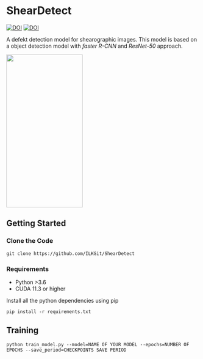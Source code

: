 # ShearDetect
[![DOI](https://zenodo.org/badge/DOI/10.5281/zenodo.6463119.svg)](https://doi.org/10.5281/zenodo.6463119)
[![DOI](https://zenodo.org/badge/DOI/10.5281/zenodo.6482460.svg)](https://doi.org/10.5281/zenodo.6482459)

A defekt detection model for shearographic images. This model is based on a object detection model with *faster R-CNN* and *ResNet-50* approach.

<img src="[https://github.com/ILKGit/ShearDetect/blob/main/imgs/model_1x_001.png](https://github.com/ILKGit/ShearDetect/blob/main/imgs/model_1x_001.png)]" data-canonical-src="[https://github.com/ILKGit/ShearDetect/blob/main/imgs/model_1x_001.png](https://github.com/ILKGit/ShearDetect/blob/main/imgs/model_1x_001.pn)" width="200" height="400" />


## Getting Started
### Clone the Code
```
git clone https://github.com/ILKGit/ShearDetect
```
### Requirements
* Python >3.6
* CUDA 11.3 or higher

Install all the python dependencies using pip
```
pip install -r requirements.txt
```


## Training
```
python train_model.py --model=NAME OF YOUR MODEL --epochs=NUMBER OF EPOCHS --save_period=CHECKPOINTS SAVE PERIOD
```

